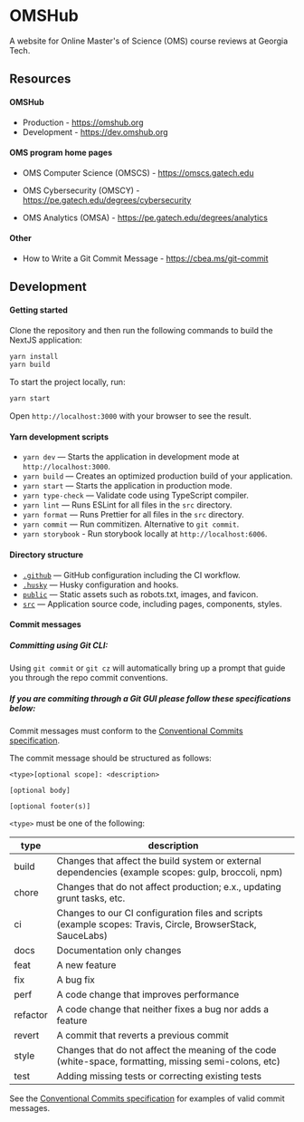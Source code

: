 # OMSHub

A website for Online Master's of Science (OMS) course reviews at Georgia Tech.

## Resources

#### OMSHub

- Production - https://omshub.org
- Development - https://dev.omshub.org

#### OMS program home pages

- OMS Computer Science (OMSCS) - https://omscs.gatech.edu

- OMS Cybersecurity (OMSCY) - https://pe.gatech.edu/degrees/cybersecurity

- OMS Analytics (OMSA) - https://pe.gatech.edu/degrees/analytics

#### Other

- How to Write a Git Commit Message - https://cbea.ms/git-commit

## Development

#### Getting started

Clone the repository and then run the following commands to build the NextJS application:

```bash
yarn install
yarn build
```

To start the project locally, run:

```bash
yarn start
```

Open `http://localhost:3000` with your browser to see the result.

#### Yarn development scripts

- `yarn dev` — Starts the application in development mode at `http://localhost:3000`.
- `yarn build` — Creates an optimized production build of your application.
- `yarn start` — Starts the application in production mode.
- `yarn type-check` — Validate code using TypeScript compiler.
- `yarn lint` — Runs ESLint for all files in the `src` directory.
- `yarn format` — Runs Prettier for all files in the `src` directory.
- `yarn commit` — Run commitizen. Alternative to `git commit`.
- `yarn storybook` - Run storybook locally at `http://localhost:6006`.

#### Directory structure

- [`.github`](.github) — GitHub configuration including the CI workflow.<br>
- [`.husky`](.husky) — Husky configuration and hooks.<br>
- [`public`](./public) — Static assets such as robots.txt, images, and favicon.<br>
- [`src`](./src) — Application source code, including pages, components, styles.

#### Commit messages

##### Committing using Git CLI:

Using `git commit` or `git cz` will automatically bring up a prompt that guide you through the repo commit conventions.

##### If you are commiting through a Git GUI please follow these specifications below:

Commit messages must conform to the [Conventional Commits specification](https://www.conventionalcommits.org/en/v1.0.0/).

The commit message should be structured as follows:

```
<type>[optional scope]: <description>

[optional body]

[optional footer(s)]
```

`<type>` must be one of the following:

| type     | description                                                                                                 |
| -------- | ----------------------------------------------------------------------------------------------------------- |
| build    | Changes that affect the build system or external dependencies (example scopes: gulp, broccoli, npm)         |
| chore    | Changes that do not affect production; e.x., updating grunt tasks, etc.                                     |
| ci       | Changes to our CI configuration files and scripts (example scopes: Travis, Circle, BrowserStack, SauceLabs) |
| docs     | Documentation only changes                                                                                  |
| feat     | A new feature                                                                                               |
| fix      | A bug fix                                                                                                   |
| perf     | A code change that improves performance                                                                     |
| refactor | A code change that neither fixes a bug nor adds a feature                                                   |
| revert   | A commit that reverts a previous commit                                                                     |
| style    | Changes that do not affect the meaning of the code (white-space, formatting, missing semi-colons, etc)      |
| test     | Adding missing tests or correcting existing tests                                                           |

See the [Conventional Commits specification](https://www.conventionalcommits.org/en/v1.0.0/#examples) for examples of valid commit messages.
